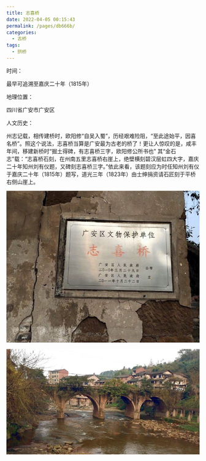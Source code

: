 ```yaml
---
title: 志喜桥
date: 2022-04-05 00:15:43
permalink: /pages/db666b/
categories:
  - 古桥
tags:
  - 拱桥 
---
```

时间：

最早可追溯至嘉庆二十年（1815年）

地理位置：

四川省广安市广安区

人文历史：

州志记载，相传建桥时，欧阳修“自吴入蜀”，历经艰难险阻，“至此途始平，因喜名桥”。照这个说法，志喜桥当算是广安最为古老的桥了！更让人惊叹的是，咸丰年间，移建新桥时“掘土得碑，有志喜桥三字，欧阳修公所书也” 其“金石志”载：“志喜桥石刻，在州南五里志喜桥右崖上，绝壁横刻碧汉层虹四大字，嘉庆二十年知州刘有仪题，又碑刻志喜桥三字。”依此来看，该题刻应为时任知州刘有仪于嘉庆二十年（1815年）题写，道光三年（1823年）由士绅捐资请石匠刻于平桥右侧山崖上。

![志喜桥](/img/photo/63.jpg)

![志喜桥](/img/photo/64.jpg)
